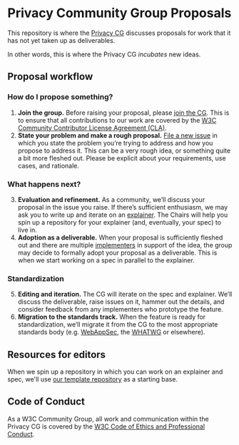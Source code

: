 # Privacy Community Group Proposals

This repository is where the [Privacy CG](https://privacycg.github.io/)
discusses proposals for work that it has not yet taken up as
deliverables.

In other words, this is where the Privacy CG *incubates* new ideas.

## Proposal workflow

### How do I propose something?

1. **Join the group.** Before raising your proposal, please [join the CG](FIXME). This is to ensure that all contributions to our work are covered by the [W3C Community Contributor License Agreement (CLA)](https://www.w3.org/community/about/agreements/cla/).
2. **State your problem and make a rough proposal.** [File a new issue](https://github.com/privacycg/proposals/issues/new) in which you state the problem you’re trying to address and how you propose to address it. This can be a very rough idea, or something quite a bit more fleshed out. Please be explicit about your requirements, use cases, and rationale.

### What happens next?

3. **Evaluation and refinement.** As a community, we’ll discuss your proposal in the issue you raise. If there’s sufficient enthusiasm, we may ask you to write up and iterate on an [explainer](https://github.com/w3ctag/w3ctag.github.io/blob/master/explainers.md). The Chairs will help you spin up a repository for your explainer (and, eventually, your spec) to live in.
4. **Adoption as a deliverable.** When your proposal is sufficiently fleshed out and there are multiple [implementers](https://privacycg.github.io/charter.html#implementer) in support of the idea, the group may decide to formally adopt your proposal as a deliverable. This is when we start working on a spec in parallel to the explainer.

### Standardization

5. **Editing and iteration.** The CG will iterate on the spec and explainer. We’ll discuss the deliverable, raise issues on it, hammer out the details, and consider feedback from any implementers who prototype the feature.
6. **Migration to the standards track.** When the feature is ready for standardization, we’ll migrate it from the CG to the most appropriate standards body (e.g. [WebAppSec](https://www.w3.org/2011/webappsec/), the [WHATWG](https://whatwg.org/) or elsewhere).

## Resources for editors

When we spin up a repository in which you can work on an explainer and
spec, we'll use
[our template repository](https://github.com/privacycg/deliverable) as a
starting base.

## Code of Conduct

As a W3C Community Group, all work and communication within the Privacy
CG is covered by the
[W3C Code of Ethics and Professional Conduct](https://www.w3.org/Consortium/cepc/).
